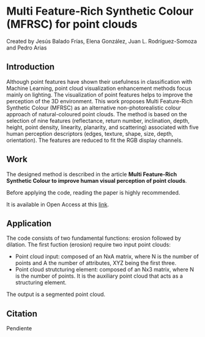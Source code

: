 # Multi Feature-Rich Synthetic Colour (MFRSC) for point clouds

Created by Jesús Balado Frías, Elena González, Juan L. Rodríguez-Somoza and Pedro Arias

## Introduction

Although point features have shown their usefulness in classification with Machine Learning, point cloud visualization enhancement methods focus mainly on lighting. The visualization of point features helps to improve the perception of the 3D environment. This work proposes Multi Feature-Rich Synthetic Colour (MFRSC) as an alternative non-photorealistic colour approach of natural-coloured point clouds. The method is based on the selection of nine features (reflectance, return number, inclination, depth, height, point density, linearity, planarity, and scattering) associated with five human perception descriptors (edges, texture, shape, size, depth, orientation). The features are reduced to fit the RGB display channels. 

## Work

The designed method is described in the article ****Multi Feature-Rich Synthetic Colour to improve human visual perception of point clouds****.

Before applying the code, reading the paper is highly recommended.

It is available in Open Access at this [link](Pendiente).


## Application
The code consists of two fundamental functions: erosion followed by dilation. The first fuction (erosion) require two input point clouds: 
* Point cloud input: composed of an NxA matrix, where N is the number of points and A the number of attributes, XYZ being the first three.
* Point cloud strutcturing element: composed of an Nx3 matrix, where N is the number of points. It is the auxiliary point cloud that acts as a structuring element.

The output is a segmented point cloud.


## Citation
Pendiente
